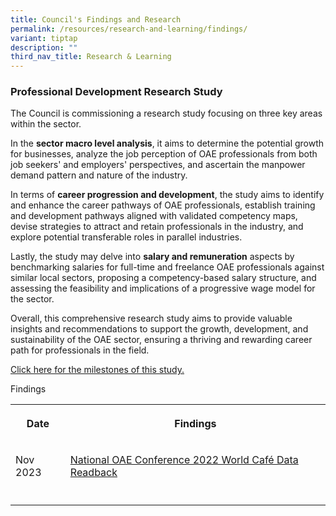 ```yaml
---
title: Council's Findings and Research
permalink: /resources/research-and-learning/findings/
variant: tiptap
description: ""
third_nav_title: Research & Learning
---
```

<h3>Professional Development Research Study</h3><p>The Council is commissioning a research study focusing on three key areas within the sector.</p><p>In the <strong>sector macro level analysis</strong>, it aims to determine the potential growth for businesses, analyze the job perception of OAE professionals from both job seekers' and employers' perspectives, and ascertain the manpower demand pattern and nature of the industry.</p><p>In terms of <strong>career progression and development</strong>, the study aims to identify and enhance the career pathways of OAE professionals, establish training and development pathways aligned with validated competency maps, devise strategies to attract and retain professionals in the industry, and explore potential transferable roles in parallel industries.</p><p>Lastly, the study may delve into <strong>salary and remuneration</strong> aspects by benchmarking salaries for full-time and freelance OAE professionals against similar local sectors, proposing a competency-based salary structure, and assessing the feasibility and implications of a progressive wage model for the sector.</p><p>Overall, this comprehensive research study aims to provide valuable insights and recommendations to support the growth, development, and sustainability of the OAE sector, ensuring a thriving and rewarding career path for professionals in the field.</p><p><a href="/about/milestones" rel="noopener noreferrer nofollow" target="_blank">Click here for the milestones of this study.</a></p><p>Findings</p><table><tbody><tr><th rowspan="1" colspan="1"><p>Date</p></th><th rowspan="1" colspan="1"><p>Findings</p></th></tr><tr><td rowspan="1" colspan="1"><p>Nov 2023</p></td><td rowspan="1" colspan="1"><p><a href="/resources/standards-and-guidelines/worldcafe//resources/standards-and-guidelines/worldcafe/" rel="noopener noreferrer nofollow" target="_blank">National OAE Conference 2022 World Café Data Readback</a></p></td></tr><tr><td rowspan="1" colspan="1"><p></p></td><td rowspan="1" colspan="1"><p></p></td></tr></tbody></table><p></p>